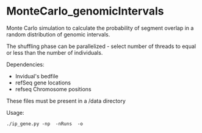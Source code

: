 # MonteCarlo_genomicIntervals
<p>Monte Carlo simulation to calculate the probability of segment overlap in a random distribution of genomic intervals. </p>

The shuffling phase can be parallelized - select number of threads to equal or less than the number of individuals.

Dependencies:
  - Invidual's bedfile
  - refSeq gene locations
  - refseq Chromosome positions
<p>These files must be present in a /data directory</p>


Usage:
<p><code>./ip_gene.py -np <number of threads> -nRuns <number of steps> -o <output file> </code></p>
